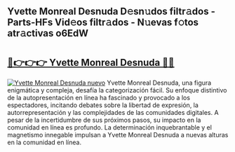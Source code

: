 ## Yvette Monreal Desnuda D𝚎sn𝚞dos filtr𝚊dos - Parts-HFs Vid𝚎os filtr𝚊dos - N𝚞evas f𝚘tos atr𝚊ctivas o6EdW

# <h2><a href="http://mb4dtrg.tromn.icu/?c=Yvette+Monreal+Desnuda">🔗👉👉👉 Yvette Monreal Desnuda 🔗🔗</a></h2>

[![Yvette Monreal Desnuda nuevo](https://i.imgur.com/pEAQMta.gif)](http://mb4dtrg.tromn.icu/?c=Yvette+Monreal+Desnuda)
Yvette Monreal Desnuda, una figura enigmática y compleja, desafía la categorización fácil. Su enfoque distintivo de la autopresentación en línea ha fascinado y provocado a los espectadores, incitando debates sobre la libertad de expresión, la autorrepresentación y las complejidades de las comunidades digitales. A pesar de la incertidumbre de sus próximos pasos, su impacto en la comunidad en línea es profundo. La determinación inquebrantable y el magnetismo innegable impulsan a Yvette Monreal Desnuda a nuevas alturas en la comunidad en línea.
